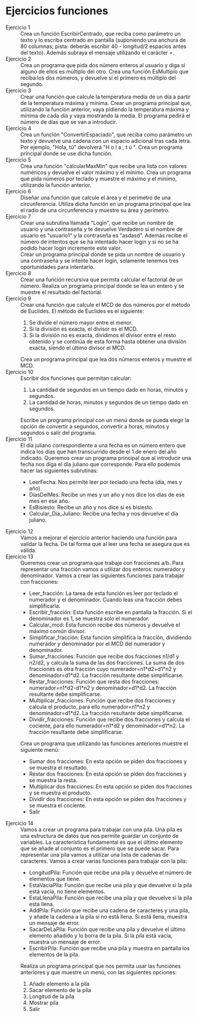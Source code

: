 # Ejercicios funciones

<dl>
        <dt>Ejercicio 1</dt>
        <dd>Crea un función EscribirCentrado, que reciba como parámetro un texto y lo escriba centrado en pantalla (suponiendo una anchura de 80 columnas; pista: deberás escribir 40 - longitud/2 espacios antes del texto). Además subraya el mensaje utilizando el carácter =.</dd>
        <dt>Ejercicio 2</dt>
        <dd>Crea un programa que pida dos número enteros al usuario y diga si alguno de ellos es múltiplo del otro. Crea una función EsMultiplo que reciba los dos números, y devuelve si el primero es múltiplo del segundo.</dd>
        <dt>Ejercicio 3</dt>
        <dd>Crear una función que calcule la temperatura media de un día a partir de la temperatura máxima y mínima. Crear un programa principal que, utilizando la función anterior, vaya pidiendo la temperatura máxima y mínima de cada día y vaya mostrando la media. El programa pedirá el número de días que se van a introducir.</dd>
        <dt>Ejercicio 4</dt>
        <dd>Crea un función "ConvertirEspaciado", que reciba como parámetro un texto y devuelve una cadena con un espacio adicional tras cada letra. Por ejemplo, "Hola, tú" devolverá "H o l a , t ú ". Crea un programa principal donde se use dicha función.</dd>
        <dt>Ejercicio 5</dt>
        <dd>Crea una función "calcularMaxMin" que recibe una lista con valores numéricos y devuelve el valor máximo y el mínimo. Crea un programa que pida números por teclado y muestre el máximo y el mínimo, utilizando la función anterior.</dd>
        <dt>Ejercicio 6</dt>
        <dd>Diseñar una función que calcule el área y el perímetro de una circunferencia. Utiliza dicha función en un programa principal que lea el radio de una circunferencia y muestre su área y perímetro.</dd>
        <dt>Ejercicio 7</dt>
        <dd>Crear una subrutina llamada "Login", que recibe un nombre de usuario y una contraseña y te devuelve Verdadero si el nombre de usuario es "usuario1" y la contraseña es "asdasd". Además recibe el número de intentos que se ha intentado hacer login y si no se ha podido hacer login incremente este valor.<br>
        Crear un programa principal donde se pida un nombre de usuario y una contraseña y se intente hacer login, solamente tenemos tres oportunidades para intentarlo.</dd>
        <dt>Ejercicio 8</dt>
        <dd>Crear una función recursiva que permita calcular el factorial de un número. Realiza un programa principal donde se lea un entero y se muestre el resultado del factorial.</dd>
         <dt>Ejercicio 9</dt>
    <dd>Crear una función que calcule el MCD de dos números por el método de Euclides. El método de Euclides es el siguiente:
        <ol>
            <li>Se divide el número mayor entre el menor.</li>
            <li>Si la división es exacta, el divisor es el MCD.</li>
            <li>Si la división no es exacta, dividimos el divisor entre el resto obtenido y se continúa de esta forma hasta obtener una división exacta, siendo el último divisor el MCD.</li>
        </ol>
        Crea un programa principal que lea dos números enteros y muestre el MCD.</dd>
    <dt>Ejercicio 10</dt>
    <dd>Escribir dos funciones que permitan calcular:
        <ol>
            <li>La cantidad de segundos en un tiempo dado en horas, minutos y segundos.</li>
            <li>La cantidad de horas, minutos y segundos de un tiempo dado en segundos.</li>
        </ol>
        Escribe un programa principal con un menú donde se pueda elegir la opción de convertir a segundos, convertir a horas, minutos y segundos o salir del programa.</dd>
    <dt>Ejercicio 11</dt>
    <dd>El día juliano correspondiente a una fecha es un número entero que indica los días que han transcurrido desde el 1 de enero del año indicado. Queremos crear un programa principal que al introducir una fecha nos diga el día juliano que corresponde. Para ello podemos hacer las siguientes subrutinas:
        <ul>
            <li>LeerFecha: Nos permite leer por teclado una fecha (día, mes y año).</li>
            <li>DiasDelMes: Recibe un mes y un año y nos dice los días de ese mes en ese año.</li>
            <li>EsBisiesto: Recibe un año y nos dice si es bisiesto.</li>
            <li>Calcular_Dia_Juliano: Recibe una fecha y nos devuelve el día juliano.</li>
        </ul></dd>
    <dt>Ejercicio 12</dt>
    <dd>Vamos a mejorar el ejercicio anterior haciendo una función para validar la fecha. De tal forma que al leer una fecha se asegura que es válida.</dd>
    <dt>Ejercicio 13</dt>
    <dd>Queremos crear un programa que trabaje con fracciones a/b. Para representar una fracción vamos a utilizar dos enteros: numerador y denominador. Vamos a crear las siguientes funciones para trabajar con fracciones:
        <ul>
            <li>Leer_fracción: La tarea de esta función es leer por teclado el numerador y el denominador. Cuando leas una fracción debes simplificarla.</li>
            <li>Escribir_fracción: Esta función escribe en pantalla la fracción. Si el denominador es 1, se muestra solo el numerador.</li>
            <li>Calcular_mcd: Esta función recibe dos números y devuelve el máximo común divisor.</li>
            <li>Simplificar_fracción: Esta función simplifica la fracción, dividiendo numerador y denominador por el MCD del numerador y denominador.</li>
            <li>Sumar_fracciones: Función que recibe dos fracciones n1/d1 y n2/d2, y calcula la suma de las dos fracciones. La suma de dos fracciones es otra fracción cuyo numerador=n1*d2+d1*n2 y denominador=d1*d2. La fracción resultante debe simplificarse.</li>
            <li>Restar_fracciones: Función que resta dos fracciones: numerador=n1*d2-d1*n2 y denominador=d1*d2. La fracción resultante debe simplificarse.</li>
            <li>Multiplicar_fracciones: Función que recibe dos fracciones y calcula el producto, para ello numerador=n1*n2 y denominador=d1*d2. La fracción resultante debe simplificarse.</li>
            <li>Dividir_fracciones: Función que recibe dos fracciones y calcula el cociente, para ello numerador=n1*d2 y denominador=d1*n2. La fracción resultante debe simplificarse.</li>
        </ul>
        Crea un programa que utilizando las funciones anteriores muestre el siguiente menú:
        <ul>
            <li>Sumar dos fracciones: En esta opción se piden dos fracciones y se muestra el resultado.</li>
            <li>Restar dos fracciones: En esta opción se piden dos fracciones y se muestra la resta.</li>
            <li>Multiplicar dos fracciones: En esta opción se piden dos fracciones y se muestra el producto.</li>
            <li>Dividir dos fracciones: En esta opción se piden dos fracciones y se muestra el cociente.</li>
            <li>Salir</li>
        </ul></dd>
        <dt>Ejercicio 14</dt>
    <dd>Vamos a crear un programa para trabajar con una pila. Una pila es una estructura de datos que nos permite guardar un conjunto de variables. La característica fundamental es que el último elemento que se añade al conjunto es el primero que se puede sacar.
        Para representar una pila vamos a utilizar una lista de cadenas de caracteres.
        Vamos a crear varias funciones para trabajar con la pila:
        <ul>
            <li>LongitudPila: Función que recibe una pila y devuelve el número de elementos que tiene.</li>
            <li>EstaVaciaPila: Función que recibe una pila y que devuelve si la pila está vacía, no tiene elementos.</li>
            <li>EstaLlenaPila: Función que recibe una pila y que devuelve si la pila está llena.</li>
            <li>AddPila: Función que recibe una cadena de caracteres y una pila, y añade la cadena a la pila si no está llena. Si está llena, muestra un mensaje de error.</li>
            <li>SacarDeLaPila: Función que recibe una pila y devuelve el último elemento añadido y lo borra de la pila. Si la pila está vacía, muestra un mensaje de error.</li>
            <li>EscribirPila: Función que recibe una pila y muestra en pantalla los elementos de la pila.</li>
        </ul>
        Realiza un programa principal que nos permita usar las funciones anteriores y que muestre un menú, con las siguientes opciones:
        <ol>
            <li>Añadir elemento a la pila</li>
            <li>Sacar elemento de la pila</li>
            <li>Longitud de la pila</li>
            <li>Mostrar pila</li>
            <li>Salir</li>
        </ol>
    </dd>
</dl>
